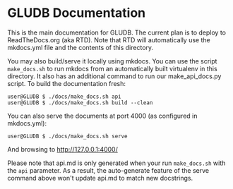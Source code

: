 GLUDB Documentation
===================

This is the main documentation for GLUDB. The current plan is to deploy to
ReadTheDocs.org (aka RTD). Note that RTD will automatically use the mkdocs.yml
file and the contents of this directory.

You may also build/serve it locally using mkdocs. You can use the script
`make_docs.sh` to run mkdocs from an automatically built virtualenv in this
directory. It also has an additional command to run our make_api_docs.py
script. To build the documentation fresh:


    user@GLUDB $ ./docs/make_docs.sh api
    user@GLUDB $ ./docs/make_docs.sh build --clean

You can also serve the documents at port 4000 (as configured in mkdocs.yml):

    user@GLUDB $ ./docs/make_docs.sh serve

And browsing to http://127.0.0.1:4000/

Please note that api.md is only generated when your run `make_docs.sh` with
the `api` parameter. As a result, the auto-generate feature of the serve
command above won't update api.md to match new docstrings.
